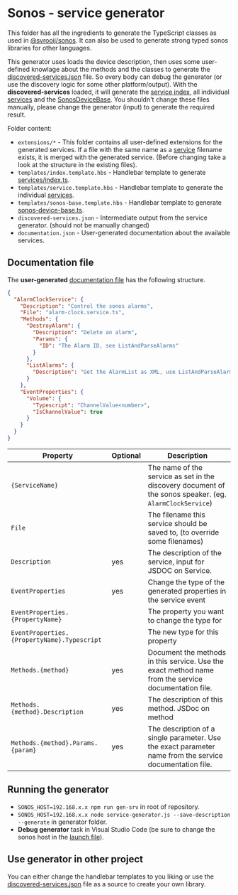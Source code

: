 # Sonos - service generator

This folder has all the ingredients to generate the TypeScript classes as used in [@svrooij/sonos](https://www.npmjs.com/package/@svrooij/sonos). It can also be used to generate strong typed sonos libraries for other languages.

This generator uses loads the device description, then uses some user-defined knowlage about the methods and the classes to generate the [discovered-services.json](discovered-services.json) file. So every body can debug the generator (or use the discovery logic for some other platform/output).
With the **discovered-services** loaded, it will generate the [service index](../services/index.ts), all individual [services](../services/) and the [SonosDeviceBase](../sonos-device-base.ts). You shouldn't change these files manually, please change the generator (input) to generate the required result.

Folder content:

- `extensions/*` - This folder contains all user-defined extensions for the generated services. If a file with the same name as a [service](../services) filename exists, it is merged with the generated service. (Before changing take a look at the structure in the existing files).
- `templates/index.template.hbs` - Handlebar template to generate [services/index.ts](../services/index.ts).
- `templates/service.template.hbs` - Handlebar template to generate the individual [services](../services/).
- `templates/sonos-base.template.hbs` - Handlebar template to generate [sonos-device-base.ts](../sonos-device-base.ts).
- `discovered-services.json` - Intermediate output from the service generator. (should not be manually changed)
- `documentation.json` - User-generated documentation about the available services.

## Documentation file

The **user-generated** [documentation file](documentation.json) has the following structure.

```json
{
  "AlarmClockService": {
    "Description": "Control the sonos alarms",
    "File": "alarm-clock.service.ts",
    "Methods": {
      "DestroyAlarm": {
        "Description": "Delete an alarm",
        "Params": {
          "ID": "The Alarm ID, see ListAndParseAlarms"
        }
      },
      "ListAlarms": {
        "Description": "Get the AlarmList as XML, use ListAndParseAlarms for parsed version"
      }
    },
    "EventProperties": {
      "Volume": {
        "Typescript": "ChannelValue<number>",
        "IsChannelValue": true
      }
    }
  }
}
```

|Property|Optional|Description|
|--------|--------|-----------|
|`{ServiceName}`| |The name of the service as set in the discovery document of the sonos speaker. (eg. `AlarmClockService`)|
|`File`| |The filename this service should be saved to, (to override some filenames)|
|`Description`|yes|The description of the service, input for JSDOC on Service.|
|`EventProperties`|yes|Change the type of the generated properties in the service event|
|`EventProperties.{PropertyName}`| |The property you want to change the type for|
|`EventProperties.{PropertyName}.Typescript`| |The new type for this property|
|`Methods.{method}`|yes|Document the methods in this service. Use the exact method name from the service documentation file.|
|`Methods.{method}.Description`|yes|The description of this method. JSDoc on method|
|`Methods.{method}.Params.{param}`|yes|The description of a single parameter. Use the exact parameter name from the service documentation file.|

## Running the generator

- `SONOS_HOST=192.168.x.x npm run gen-srv` in root of repository.
- `SONOS_HOST=192.168.x.x node service-generator.js --save-description --generate` in generator folder.
- **Debug generator** task in Visual Studio Code (be sure to change the sonos host in the [launch file](../../.vscode/launch.json)).

## Use generator in other project

You can either change the handlebar templates to you liking or use the [discovered-services.json](discovered-services.json) file as a source to create your own library.
